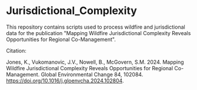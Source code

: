 # Jurisdictional_Complexity

This repository contains scripts used to process wildfire and jurisdictional data for the publication "Mapping Wildfire Jurisdictional Complexity Reveals Opportunities for Regional Co-Management".

Citation: 

Jones, K., Vukomanovic, J.V., Nowell, B., McGovern, S.M. 2024. Mapping Wildfire Jurisdictional Complexity Reveals Opportunities for Regional Co-Management. Global Environmental Change
84, 102084. https://doi.org/10.1016/j.gloenvcha.2024.102804.
